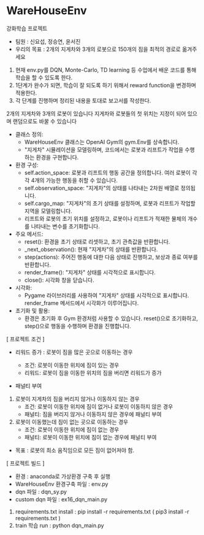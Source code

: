 # WareHouseEnv
강화학습 프로젝트 
- 팀원 : 신요섭, 정승연, 윤서진
- 우리의 목표 : 2개의 지게차와 3개의 로봇으로 150개의 짐을 최적의 경로로 옮겨주세요
1. 현재 env.py를 DQN, Monte-Carlo, TD learning 등 수업에서 배운 코드를 통해 학습을 할 수 있도록 한다.
2. 1단계가 완수가 되면, 학습이 잘 되도록 하기 위해서 reward function을 변경하며 적용한다.
3. 각 단계를 진행하며 정리된 내용을 토대로 보고서를 작성한다.

2개의 지게차와 3개의 로봇이 있습니다
지게차와 로봇들의 첫 위치는 지정이 되어 있으며 랜덤으로도 바꿀 수 있습니다
* 클래스 정의:
    * WareHouseEnv 클래스는 OpenAI Gym의 gym.Env를 상속합니다.
    * "지게차" 시뮬레이션을 모델링하며, 코드에서는 로봇과 리프트가 작업을 수행하는 환경을 구현합니다.
* 환경 구성:
    * self.action_space: 로봇과 리프트의 행동 공간을 정의합니다. 여러 로봇이 각각 4개의 가능한 행동을 취할 수 있습니다.
    * self.observation_space: "지게차"의 상태를 나타내는 2차원 배열로 정의됩니다.
    * self.cargo_map: "지게차"의 초기 상태를 설정하며, 로봇과 리프트가 작업할 지역을 모델링합니다.
    * 리프트와 로봇의 초기 위치를 설정하고, 로봇이나 리프트가 적재한 물체의 개수를 나타내는 변수를 초기화합니다.
* 주요 메서드:
    * reset(): 환경을 초기 상태로 리셋하고, 초기 관측값을 반환합니다.
    * _next_observation(): 현재 "지게차"의 상태를 반환합니다.
    * step(actions): 주어진 행동에 대한 다음 상태로 진행하고, 보상과 종료 여부를 반환합니다.
    * render_frame(): "지게차" 상태를 시각적으로 표시합니다.
    * close(): 시각화 창을 닫습니다.
* 시각화:
    * Pygame 라이브러리를 사용하여 "지게차" 상태를 시각적으로 표시합니다. render_frame 메서드에서 시각화가 이루어집니다.
* 초기화 및 활용:
    * 환경은 초기화 후 Gym 환경처럼 사용할 수 있습니다. reset()으로 초기화하고, step()으로 행동을 수행하며 환경을 진행합니다.
      
[ 프로젝트 조건 ]
- 리워드 증가 : 로봇이 짐을 많은 곳으로 이동하는 경우 
  * 조건: 로봇이 이동한 위치에 짐이 있는 경우
  * 리워드: 로봇이 짐을 이동한 위치의 짐을 버리면 리워드가 증가
    
- 패널티 부여
1. 로봇이 지게차의 짐을 버리지 않거나 이동하지 않는 경우 
   * 조건: 로봇이 이동한 위치에 짐이 없거나 로봇이 이동하지 않은 경우
   * 패널티: 짐을 버리지 않거나 이동하지 않은 경우에 패널티 부여
2. 로봇이 이동했는데 짐이 없는 곳으로 이동하는 경우
   * 조건: 로봇이 이동한 위치에 짐이 없는 경우
   * 패널티: 로봇이 이동한 위치에 짐이 없는 경우에 패널티 부여
    
- 목표 : 로봇의 최소 움직임으로 모든 짐이 없어져야 함.

[ 프로젝트 빌드 ]
- 환경 : anaconda로 가상환경 구축 후 실행
- WareHouseEnv 환경구축 파일 : env.py
- dqn 파일 : dqn_sy.py
- custom dqn 파일 : ex16_dqn_main.py
1. requirements.txt install : pip install -r requirements.txt ( pip3 install -r requirements.txt )
2. train 학습 run : python dqn_main.py
